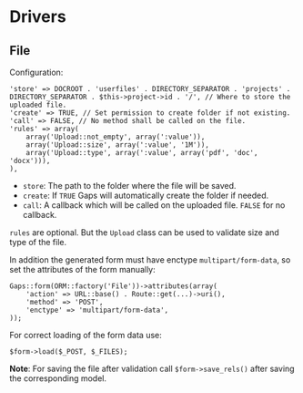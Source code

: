 # Drivers

## File

Configuration:

    'store' => DOCROOT . 'userfiles' . DIRECTORY_SEPARATOR . 'projects' . DIRECTORY_SEPARATOR . $this->project->id . '/', // Where to store the uploaded file.
    'create' => TRUE, // Set permission to create folder if not existing.
    'call' => FALSE, // No method shall be called on the file.
    'rules' => array(
        array('Upload::not_empty', array(':value')),
        array('Upload::size', array(':value', '1M')),
        array('Upload::type', array(':value', array('pdf', 'doc', 'docx'))),
    ),
    
* `store`: The path to the folder where the file will be saved.
* `create`: If `TRUE` Gaps will automatically create the folder if needed.
* `call`: A callback which will be called on the uploaded file. `FALSE` for no callback.

`rules` are optional. But the `Upload` class can be used to validate size and type of the file.

In addition the generated form must have enctype `multipart/form-data`, so set the attributes of the form manually:

    Gaps::form(ORM::factory('File'))->attributes(array(
        'action' => URL::base() . Route::get(...)->uri(),
        'method' => 'POST',
        'enctype' => 'multipart/form-data',
    ));

For correct loading of the form data use:

    $form->load($_POST, $_FILES);

**Note**: For saving the file after validation call `$form->save_rels()` after saving the corresponding model.
